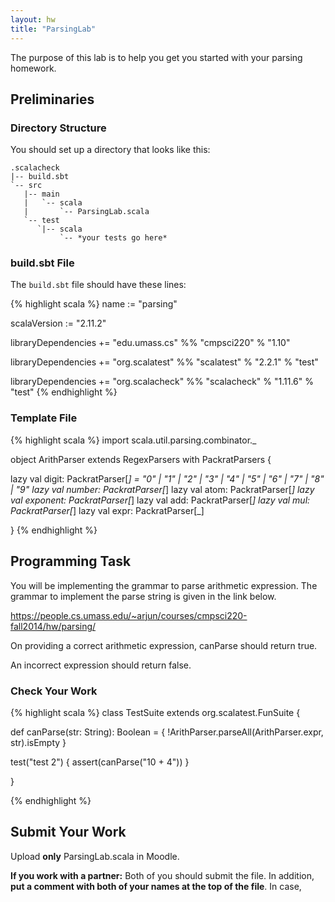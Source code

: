 ```yaml
---
layout: hw
title: "ParsingLab"
---
```


The purpose of this lab is to help you get you started with your parsing homework.

## Preliminaries

### Directory Structure

You should set up a directory that looks like this:

    .scalacheck
    |-- build.sbt
    `-- src
       |-- main
       |   `-- scala
       |       `-- ParsingLab.scala
       `-- test
          `|-- scala
               `-- *your tests go here*


### build.sbt File

The `build.sbt` file should have these lines:

{% highlight scala %}
name := "parsing"

scalaVersion := "2.11.2"

libraryDependencies += "edu.umass.cs" %% "cmpsci220" % "1.10"

libraryDependencies += "org.scalatest" %% "scalatest" % "2.2.1" % "test"

libraryDependencies += "org.scalacheck" %% "scalacheck" % "1.11.6" % "test"
{% endhighlight %}

### Template File

{% highlight scala %}
import scala.util.parsing.combinator._

object ArithParser extends RegexParsers with PackratParsers {

  lazy val digit: PackratParser[_] = "0" | "1" | "2" | "3" | "4" | "5" | "6" | "7" | "8" | "9"
  lazy val number: PackratParser[_] 
  lazy val atom: PackratParser[_] 
  lazy val exponent: PackratParser[_] 
  lazy val add: PackratParser[_] 
  lazy val mul: PackratParser[_] 
  lazy val expr: PackratParser[_]

}
{% endhighlight %}

## Programming Task


You will be implementing the grammar to parse arithmetic expression. The grammar to 
implement the parse string is given in the link below.

https://people.cs.umass.edu/~arjun/courses/cmpsci220-fall2014/hw/parsing/

On providing a correct arithmetic expression, canParse should return true. 

An incorrect expression should return false.

### Check Your Work

{% highlight scala %}
class TestSuite extends org.scalatest.FunSuite {

  def canParse(str: String): Boolean = {
    !ArithParser.parseAll(ArithParser.expr, str).isEmpty
  }

  test("test 2") {
	assert(canParse("10 + 4"))
  }

}

{% endhighlight %}


## Submit Your Work

Upload **only** ParsingLab.scala in Moodle.

**If you work with a partner:** Both of you should submit the file. In addition,
**put a comment with both of your names at the top of the file**. In case, 



